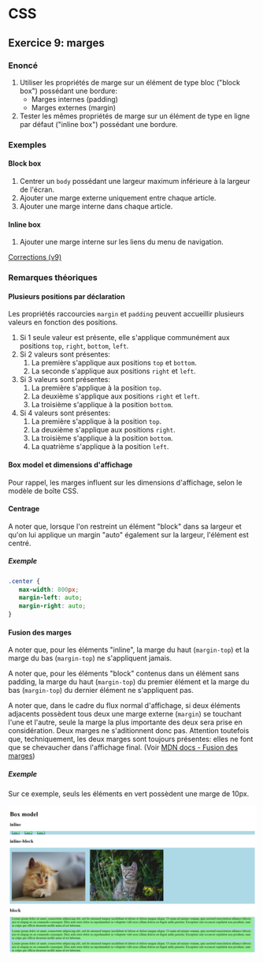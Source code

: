 # CSS

## Exercice 9: marges

### Enoncé

 1. Utiliser les propriétés de marge sur un élément de type bloc ("block box") possédant une bordure:
    - Marges internes (padding)
    - Marges externes (margin)
 2. Tester les mêmes propriétés de marge sur un élément de type en ligne par défaut ("inline box") possédant une bordure.

### Exemples

#### Block box
 
 1. Centrer un `body` possédant une largeur maximum inférieure à la largeur de l'écran.
 2. Ajouter une marge externe uniquement entre chaque article.
 3. Ajouter une marge interne dans chaque article.

#### Inline box

 1. Ajouter une marge interne sur les liens du menu de navigation.

[Corrections (v9)](./corrections)

### Remarques théoriques

#### Plusieurs positions par déclaration

Les propriétés raccourcies `margin` et `padding` peuvent accueillir plusieurs valeurs en fonction des positions.
   1. Si 1 seule valeur est présente, elle s'applique communément aux positions `top`, `right`, `bottom`, `left`.
   2. Si 2 valeurs sont présentes:
      1. La première s'applique aux positions `top` et `bottom`.
      2. La seconde s'applique aux positions `right` et `left`.
   3. Si 3 valeurs sont présentes:
      1. La première s'applique à la position `top`.
      2. La deuxième s'applique aux positions `right` et `left`.
      3. La troisième s'applique à la position `bottom`.
   4. Si 4 valeurs sont présentes:
      1. La première s'applique à la position `top`.
      2. La deuxième s'applique aux positions `right`.
      3. La troisième s'applique à la position `bottom`.
      4. La quatrième s'applique à la position `left`.

#### Box model et dimensions d'affichage

Pour rappel, les marges influent sur les dimensions d'affichage, selon le modèle de boîte CSS.

#### Centrage

A noter que, lorsque l'on restreint un élément "block" dans sa largeur et qu'on lui applique un margin "auto" également sur la largeur, l'élément est centré.

##### Exemple

```css
.center {
   max-width: 800px;
   margin-left: auto;
   margin-right: auto;
}
```

#### Fusion des marges

A noter que, pour les éléments "inline", la marge du haut (`margin-top`) et la marge du bas (`margin-top`) ne s'appliquent jamais.

A noter que, pour les éléments "block" contenus dans un élément sans padding, la marge du haut (`margin-top`) du premier élément et la marge du bas (`margin-top`) du dernier élément ne s'appliquent pas.

A noter que, dans le cadre du flux normal d'affichage, si deux éléments adjacents possèdent tous deux une marge externe (`margin`) se touchant l'une et l'autre, seule la marge la plus importante des deux sera prise en considération. Deux marges ne s'aditionnent donc pas. Attention toutefois que, techniquement, les deux marges sont toujours présentes: elles ne font que se chevaucher dans l'affichage final. (Voir [MDN docs - Fusion des marges](https://developer.mozilla.org/fr/docs/Web/CSS/CSS_Box_Model/Mastering_margin_collapsing))

##### Exemple

Sur ce exemple, seuls les éléments en vert possèdent une marge de 10px.

![Box model](../../../../resources/images/box-model.png)
